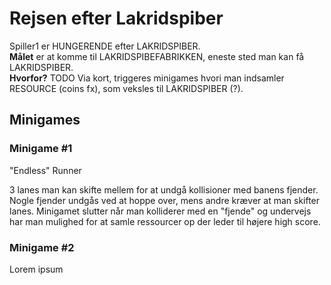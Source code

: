 # Rejsen efter Lakridspiber

Spiller1 er HUNGERENDE efter LAKRIDSPIBER.  
__Målet__ er at komme til LAKRIDSPIBEFABRIKKEN, eneste sted man kan få LAKRIDSPIBER.  
__Hvorfor?__ TODO
Via kort, triggeres minigames hvori man indsamler RESOURCE (coins fx), som veksles til LAKRIDSPIBER (?).  

## Minigames

### Minigame \#1
"Endless" Runner

3 lanes man kan skifte mellem for at undgå kollisioner med banens fjender. Nogle fjender undgås ved at hoppe over, mens andre kræver at man skifter lanes. Minigamet slutter når man kolliderer med en "fjende" og undervejs har man mulighed for at samle ressourcer op der leder til højere high score.


### Minigame \#2
Lorem ipsum